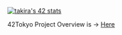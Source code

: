 [![takira's 42 stats](https://badge42.vercel.app/api/v2/clgurmlr9011708l73kveeyd5/stats?cursusId=21&coalitionId=307)](https://github.com/JaeSeoKim/badge42)

42Tokyo Project Overview is -> [Here](https://github.com/ak0327/42tokyo/blob/main/README.md)

<!--
### Hi there 👋

**ak0327/ak0327** is a ✨ _special_ ✨ repository because its `README.md` (this file) appears on your GitHub profile.

Here are some ideas to get you started:

- 🔭 I’m currently working on ...
- 🌱 I’m currently learning ...
- 👯 I’m looking to collaborate on ...
- 🤔 I’m looking for help with ...
- 💬 Ask me about ...
- 📫 How to reach me: ...
- 😄 Pronouns: ...
- ⚡ Fun fact: ...
-->
